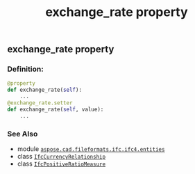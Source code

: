 ﻿---
title: exchange_rate property
second_title: Aspose.CAD for Python via .NET API References
description: 
type: docs
weight: 60
url: /python-net/aspose.cad.fileformats.ifc.ifc4.entities/ifccurrencyrelationship/exchange_rate/
is_root: false
---

## exchange_rate property

### Definition:
```python
@property
def exchange_rate(self):
    ...
@exchange_rate.setter
def exchange_rate(self, value):
    ...
```

### See Also
* module [`aspose.cad.fileformats.ifc.ifc4.entities`](../../)
* class [`IfcCurrencyRelationship`](/cad/python-net/aspose.cad.fileformats.ifc.ifc4.entities/ifccurrencyrelationship)
* class [`IfcPositiveRatioMeasure`](/cad/python-net/aspose.cad.fileformats.ifc.ifc4.types/ifcpositiveratiomeasure)
